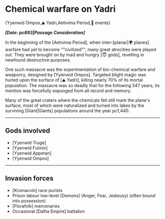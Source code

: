 # Chemical warfare on Yadri

{Yyenwid Ompos,⛰️ Yadri,Aetivima Period,📅 events}

***[Date: pc893|Passage Consideration]***

In the beginning of the [Aetivima Period], when inter-[planar|🌍 planes] warfare had yet to become ""civilized"", many great atrocities were played out. They were brought on by mad and hungry [😇 gods], revelling in newfound destructive purposes.

One such massacre was the experimentation of bio-chemical warfare and weaponry, designed by [Yyenwid Ompos]. Targeted blight magic was hurled upon the surface of [⛰️ Yadri], killing nearly 70% of its mortal population. The massacre was so deadly that for the following 547 years, its mention was forcefully expunged from all record and memory.

Many of the great craters where the chemicals fell still mark the plane's surface, most of which were naturalized and turned into lakes by the surviving [Giant|Giants] populations around the year pc1,440.

---

## **Gods involved**
- [Yyenwid Truge]
- [Yyenwid Fulmin]
- [Yyenwid Appetan]
- [Yyenwid Ompos]

---

## **Invasion forces**
- [Kromacvin] race purists
- Prison labour low-level [Demons] (Anger, Fear, Jealousy) (often bound into possession)
- [Florafolk] mercenaries
- Occasional [Dalha Empire] battalion
